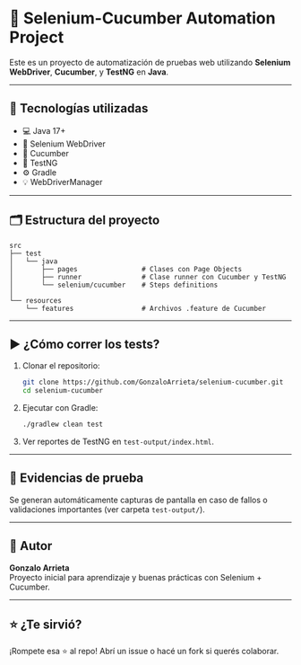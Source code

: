 # 🧪 Selenium-Cucumber Automation Project

Este es un proyecto de automatización de pruebas web utilizando **Selenium WebDriver**, **Cucumber**, y **TestNG** en **Java**.

---

## 🚀 Tecnologías utilizadas

- 💻 Java 17+
- 🧪 Selenium WebDriver
- 🍋 Cucumber
- 🧪 TestNG
- ⚙️ Gradle
- 💡 WebDriverManager

---

## 🗂️ Estructura del proyecto

```
src
├── test
│   └── java
│       ├── pages                # Clases con Page Objects
│       ├── runner               # Clase runner con Cucumber y TestNG
│       └── selenium/cucumber    # Steps definitions
│
└── resources
    └── features                 # Archivos .feature de Cucumber
```

---

## ▶️ ¿Cómo correr los tests?

1. Clonar el repositorio:
   ```bash
   git clone https://github.com/GonzaloArrieta/selenium-cucumber.git
   cd selenium-cucumber
   ```

2. Ejecutar con Gradle:
   ```bash
   ./gradlew clean test
   ```

3. Ver reportes de TestNG en `test-output/index.html`.

---

## 📸 Evidencias de prueba

Se generan automáticamente capturas de pantalla en caso de fallos o validaciones importantes (ver carpeta `test-output/`).

---

## 🧠 Autor

**Gonzalo Arrieta**  
 Proyecto inicial para aprendizaje y buenas prácticas con Selenium + Cucumber.

---

## ⭐ ¿Te sirvió?

¡Rompete esa ⭐ al repo!
Abrí un issue o hacé un fork si querés colaborar.

